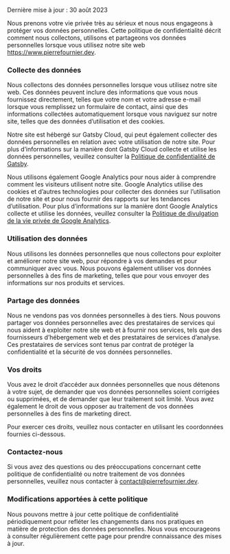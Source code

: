 Dernière mise à jour : 30 août 2023

Nous prenons votre vie privée très au sérieux et nous nous engageons à protéger vos données personnelles. Cette politique de confidentialité décrit comment nous collectons, utilisons et partageons vos données personnelles lorsque vous utilisez notre site web <https://www.pierrefournier.dev>.

### Collecte des données

Nous collectons des données personnelles lorsque vous utilisez notre site web. Ces données peuvent inclure des informations que vous nous fournissez directement, telles que votre nom et votre adresse e-mail lorsque vous remplissez un formulaire de contact, ainsi que des informations collectées automatiquement lorsque vous naviguez sur notre site, telles que des données d’utilisation et des cookies.

Notre site est hébergé sur Gatsby Cloud, qui peut également collecter des données personnelles en relation avec votre utilisation de notre site. Pour plus d’informations sur la manière dont Gatsby Cloud collecte et utilise les données personnelles, veuillez consulter la [Politique de confidentialité de Gatsby](https://www.gatsbyjs.com/privacy-policy/).

Nous utilisons également Google Analytics pour nous aider à comprendre comment les visiteurs utilisent notre site. Google Analytics utilise des cookies et d’autres technologies pour collecter des données sur l’utilisation de notre site et pour nous fournir des rapports sur les tendances d’utilisation. Pour plus d’informations sur la manière dont Google Analytics collecte et utilise les données, veuillez consulter la [Politique de divulgation de la vie privée de Google Analytics](https://support.google.com/analytics/answer/7318509?hl=fr).

### Utilisation des données

Nous utilisons les données personnelles que nous collectons pour exploiter et améliorer notre site web, pour répondre à vos demandes et pour communiquer avec vous. Nous pouvons également utiliser vos données personnelles à des fins de marketing, telles que pour vous envoyer des informations sur nos produits et services.

### Partage des données

Nous ne vendons pas vos données personnelles à des tiers. Nous pouvons partager vos données personnelles avec des prestataires de services qui nous aident à exploiter notre site web et à fournir nos services, tels que des fournisseurs d’hébergement web et des prestataires de services d’analyse. Ces prestataires de services sont tenus par contrat de protéger la confidentialité et la sécurité de vos données personnelles.

### Vos droits

Vous avez le droit d’accéder aux données personnelles que nous détenons à votre sujet, de demander que vos données personnelles soient corrigées ou supprimées, et de demander que leur traitement soit limité. Vous avez également le droit de vous opposer au traitement de vos données personnelles à des fins de marketing direct.

Pour exercer ces droits, veuillez nous contacter en utilisant les coordonnées fournies ci-dessous.

### Contactez-nous

Si vous avez des questions ou des préoccupations concernant cette politique de confidentialité ou notre traitement de vos données personnelles, veuillez nous contacter à <contact@pierrefournier.dev>.

### Modifications apportées à cette politique

Nous pouvons mettre à jour cette politique de confidentialité périodiquement pour refléter les changements dans nos pratiques en matière de protection des données personnelles. Nous vous encourageons à consulter régulièrement cette page pour prendre connaissance des mises à jour.
